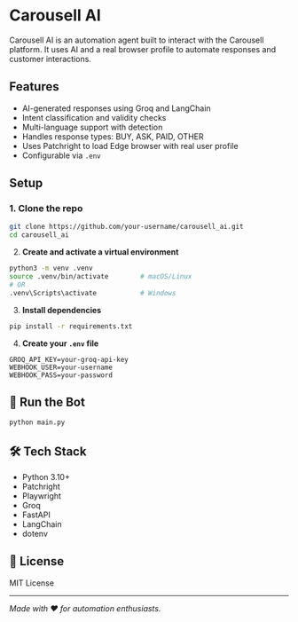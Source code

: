 # Carousell AI

Carousell AI is an automation agent built to interact with the Carousell platform. It uses AI and a real browser profile to automate responses and customer interactions.

## Features

- AI-generated responses using Groq and LangChain
- Intent classification and validity checks
- Multi-language support with detection
- Handles response types: BUY, ASK, PAID, OTHER
- Uses Patchright to load Edge browser with real user profile
- Configurable via `.env`

## Setup

### 1. Clone the repo

```bash
git clone https://github.com/your-username/carousell_ai.git
cd carousell_ai
```

2. **Create and activate a virtual environment**

```bash
python3 -m venv .venv
source .venv/bin/activate        # macOS/Linux
# OR
.venv\Scripts\activate           # Windows
```

3. **Install dependencies**

```bash
pip install -r requirements.txt
```

4. **Create your `.env` file**

```env
GROQ_API_KEY=your-groq-api-key
WEBHOOK_USER=your-username
WEBHOOK_PASS=your-password
```

## 🧪 Run the Bot

```bash
python main.py
```

## 🛠️ Tech Stack

- Python 3.10+
- Patchright
- Playwright
-	Groq
-	FastAPI
-	LangChain
-	dotenv

## 📄 License

MIT License

---

*Made with ❤️ for automation enthusiasts.*
